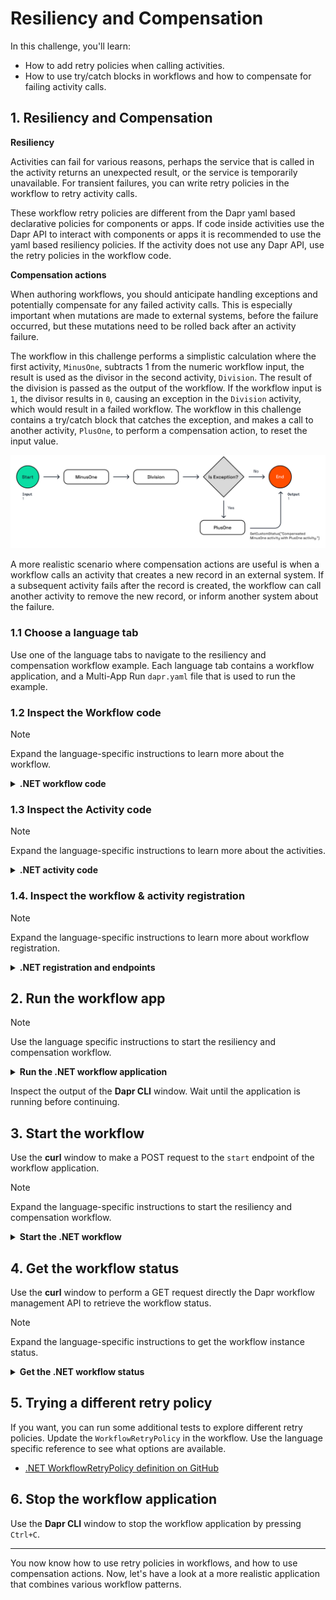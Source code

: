 # Resiliency and Compensation

In this challenge, you'll learn:

- How to add retry policies when calling activities.
- How to use try/catch blocks in workflows and how to compensate for failing activity calls.

## 1. Resiliency and Compensation

**Resiliency**

Activities can fail for various reasons, perhaps the service that is called in the activity returns an unexpected result, or the service is temporarily unavailable. For transient failures, you can write retry policies in the workflow to retry activity calls.

These workflow retry policies are different from the Dapr yaml based declarative policies for components or apps. If code inside activities use the Dapr API to interact with components or apps it is recommended to use the yaml based resiliency policies. If the activity does not use any Dapr API, use the retry policies in the workflow code.

**Compensation actions**

When authoring workflows, you should anticipate handling exceptions and potentially compensate for any failed activity calls. This is especially important when mutations are made to external systems, before the failure occurred, but these mutations need to be rolled back after an activity failure.

The workflow in this challenge performs a simplistic calculation where the first activity, `MinusOne`, subtracts 1 from the numeric workflow input, the result is used as the divisor in the second activity, `Division`. The result of the division is passed as the output of the workflow. If the workflow input is `1`, the divisor results in `0`, causing an exception in the `Division` activity, which would result in a failed workflow. The workflow in this challenge contains a try/catch block that catches the exception, and makes a call to another activity, `PlusOne`, to perform a compensation action, to reset the input value.

![Compensation action](images/dapr-uni-wf-compensation-demo-v1.png)

A more realistic scenario where compensation actions are useful is when a workflow calls an activity that creates a new record in an external system. If a subsequent activity fails after the record is created, the workflow can call another activity to remove the new record, or inform another system about the failure.

### 1.1 Choose a language tab

Use one of the language tabs to navigate to the resiliency and compensation workflow example. Each language tab contains a workflow application, and a Multi-App Run `dapr.yaml` file that is used to run the example.

### 1.2 Inspect the Workflow code

> [!NOTE]
> Expand the language-specific instructions to learn more about the workflow.

<details>
   <summary><b>.NET workflow code</b></summary>

Open the `ResiliencyAndCompensationWorkflow.cs` file located in the `ResiliencyAndCompensation` folder. This file contains the workflow code.

```csharp
var defaultActivityRetryOptions = new WorkflowTaskOptions
{
   RetryPolicy = new WorkflowRetryPolicy(
      maxNumberOfAttempts: 3,
      firstRetryInterval: TimeSpan.FromSeconds(2)),
};
```

This `WorkflowTaskOptions` defines a retry policy that retries activities up to 3 times with an initial delay of 2 seconds.

```csharp
var result1 = await context.CallActivityAsync<int>(
   nameof(MinusOne),
   input,
   defaultActivityRetryOptions);
```

The `defaultActivityRetryOptions` are passed as the third argument to the `CallActivityAsync` methods in this workflow.

</details>

### 1.3 Inspect the Activity code

> [!NOTE]
> Expand the language-specific instructions to learn more about the activities.

<details>
   <summary><b>.NET activity code</b></summary>

The three activity definitions are located in the `ResiliencyAndCompensation/Activities` folder. The `MinusOne` and `PlusOne` activities, subtract and `1` to the numeric input.The `Division` activity divides `100` by the numeric input, and will result in an exception if the input is `0`.

</details>

### 1.4. Inspect the workflow & activity registration

> [!NOTE]
> Expand the language-specific instructions to learn more about workflow registration.

<details>
   <summary><b>.NET registration and endpoints</b></summary>

Locate the `Program.cs` file in the `ResiliencyAndCompensation` folder. This file contains the code to register the workflows and activities using the `AddDaprWorkflow()` extension method.

This application also has a `start` HTTP POST endpoint that is used to start the workflow, and accepts an integer as the input.

</details>

## 2. Run the workflow app

> [!NOTE]
> Use the language specific instructions to start the resiliency and compensation workflow.

<details>
   <summary><b>Run the .NET workflow application</b></summary>

Use the **Dapr CLI** window to run the commands.

Navigate to the *csharp/resiliency-and-compensation* folder:

```bash
cd csharp/resiliency-and-compensation
```

Install the dependencies and build the project:

```bash
dotnet build ResiliencyAndCompensation
```

Run the application using the Dapr CLI:

```bash
dapr run -f .
```

</details>

Inspect the output of the **Dapr CLI** window. Wait until the application is running before continuing.

## 3. Start the workflow

Use the **curl** window to make a POST request to the `start` endpoint of the workflow application.

> [!NOTE]
> Expand the language-specific instructions to start the resiliency and compensation workflow.

<details>
   <summary><b>Start the .NET workflow</b></summary>

In the **curl** window, run the following command to start the workflow:

```curl
curl -i --request POST \
  --url http://localhost:5264/start/1
```

Expected output:

```text
HTTP/1.1 202 Accepted
Content-Length: 0
Date: Wed, 23 Apr 2025 09:37:58 GMT
Server: Kestrel
Location: da2351d19c874a79a3f66c709a98be61
```

The **Dapr CLI** window should contain these application log statements:

```text
== APP - resiliency == MinusOne: Received input: 1.
== APP - resiliency == Division: Received divisor: 0.
== APP - resiliency == Division: Received divisor: 0.
== APP - resiliency == Division: Received divisor: 0.
== APP - resiliency == PlusOne: Received input: 0.
```

> [!NOTE]
> The `Division` activity is retried 3 times due to the retry policy. The exception is caught in the workflow, and the `PlusOne` activity is called to compensate for `MinusOne` activity.

</details>

## 4. Get the workflow status

Use the **curl** window to perform a GET request directly the Dapr workflow management API to retrieve the workflow status.

> [!NOTE]
> Expand the language-specific instructions to get the workflow instance status.

<details>
   <summary><b>Get the .NET workflow status</b></summary>

Use the **curl** window to make a GET request to get the status of a workflow instance:

```curl
curl --request GET --url http://localhost:3564/v1.0/workflows/dapr/<INSTANCEID>
```

Where `<INSTANCEID>` is the workflow instance ID you received in the `Location` header in the previous step.

Expected output:

```json
{
   "instanceID":"da2351d19c874a79a3f66c709a98be61",
   "workflowName":"ResiliencyAndCompensationWorkflow",
   "createdAt":"2025-04-23T09:37:58.941845115Z",
   "lastUpdatedAt":"2025-04-23T09:38:03.049028901Z",
   "runtimeStatus":"COMPLETED",
   "properties":{
      "dapr.workflow.custom_status":"\"Compensated MinusOne activity with PlusOne activity.\"",
      "dapr.workflow.input":"1","dapr.workflow.output":"1"
   }
}
```

> [!NOTE]
> The `custom_status` field contains the message that is set in the workflow after the compensation action is called.

</details>

## 5. Trying a different retry policy

If you want, you can run some additional tests to explore different retry policies. Update the `WorkflowRetryPolicy` in the workflow. Use the language specific reference to see what options are available.

- [.NET WorkflowRetryPolicy definition on GitHub](
https://github.com/dapr/dotnet-sdk/blob/master/src/Dapr.Workflow/WorkflowRetryPolicy.cs)

## 6. Stop the workflow application

Use the **Dapr CLI** window to stop the workflow application by pressing `Ctrl+C`.

---

You now know how to use retry policies in workflows, and how to use compensation actions. Now, let's have a look at a more realistic application that combines various workflow patterns.
